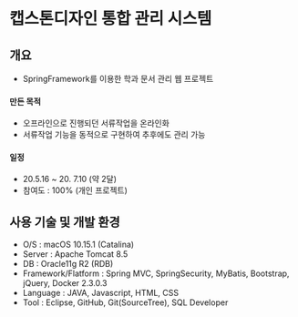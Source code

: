 # 캡스톤디자인 통합 관리 시스템
## 개요
- SpringFramework를 이용한 학과 문서 관리 웹 프로젝트
#### 만든 목적
- 오프라인으로 진행되던 서류작업을 온라인화
- 서류작업 기능을 동적으로 구현하여 추후에도 관리 가능
#### 일정
- 20.5.16 ~ 20. 7.10 (약 2달)
- 참여도 : 100% (개인 프로젝트)

## 사용 기술 및 개발 환경
- O/S : macOS 10.15.1 (Catalina)
- Server : Apache Tomcat 8.5
- DB : Oracle11g R2 (RDB)
- Framework/Flatform : Spring MVC, SpringSecurity, MyBatis, Bootstrap, jQuery, Docker 2.3.0.3
- Language : JAVA, Javascript, HTML, CSS
- Tool : Eclipse, GitHub, Git(SourceTree), SQL Developer

